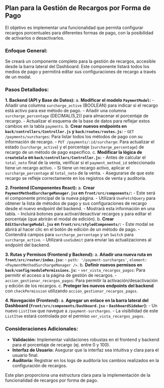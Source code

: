 ## Plan para la Gestión de Recargos por Forma de Pago

El objetivo es implementar una funcionalidad que permita configurar recargos porcentuales para diferentes formas de pago, con la posibilidad de activarlos o desactivarlos.

### Enfoque General:
Se creará un componente completo para la gestión de recargos, accesible desde la barra lateral del Dashboard. Este componente listará todos los medios de pago y permitirá editar sus configuraciones de recargo a través de un modal.

### Pasos Detallados:

**1. Backend (API y Base de Datos):**
   a. **Modificar el modelo `PaymentModel`:**
      - Añadir una columna `surcharge_active` (BOOLEAN) para indicar si el recargo está activo para ese método de pago.
      - Añadir una columna `surcharge_percentage` (DECIMAL(5,2)) para almacenar el porcentaje de recargo.
      - Actualizar el esquema de la base de datos para reflejar estos cambios en la tabla `payments`.
   b. **Crear nuevos endpoints en `back/controllers/Controller.js` y `back/routes/routes.js`:**
      - `GET /payments/surcharges`: Para listar todos los métodos de pago con su información de recargo.
      - `PUT /payments/:id/surcharge`: Para actualizar el estado (`surcharge_active`) y el porcentaje (`surcharge_percentage`) de recargo de un método de pago específico.
   c. **Modificar la lógica de `createSale` en `back/controllers/Controller.js`:**
      - Antes de calcular el `total_neto` final de la venta, verificar si el `payment_method_id` seleccionado tiene un recargo activo.
      - Si tiene un recargo activo, aplicar el `surcharge_percentage` al `total_neto` de la venta.
      - Asegurarse de que este recargo se refleje correctamente en los registros de venta y auditoría.

**2. Frontend (Componentes React):**
   a. **Crear `PaymentMethodSurchargeManager.jsx` en `front/src/components/`:**
      - Este será el componente principal de la nueva página.
      - Utilizará `UseFetchQuery` para obtener la lista de métodos de pago y sus configuraciones de recargo desde el nuevo endpoint del backend.
      - Mostrará esta información en una tabla.
      - Incluirá botones para activar/desactivar recargos y para editar el porcentaje (que abrirán el modal de edición).
   b. **Crear `EditSurchargeModal.jsx` en `front/src/styledComponents/`:**
      - Este modal se abrirá al hacer clic en el botón de edición de un método de pago.
      - Contendrá campos para `surcharge_percentage` y un `Switch` para `surcharge_active`.
      - Utilizará `useSubmit` para enviar las actualizaciones al endpoint del backend.

**3. Rutas y Permisos (Frontend y Backend):**
   a. **Añadir una nueva ruta en `front/src/router/index.jsx`:**
      - `path: '/payment-surcharges'`, `element: <PaymentMethodSurchargeManager />`.
   b. **Definir nuevos permisos en `back/config/modulePermissions.js`:**
      - `ver_vista_recargos_pagos`: Para permitir el acceso a la página de gestión de recargos.
      - `accion_gestionar_recargos_pagos`: Para permitir la activación/desactivación y edición de los recargos.
   c. **Proteger los nuevos endpoints del backend** con `checkPermission` utilizando `accion_gestionar_recargos_pagos`.

**4. Navegación (Frontend):**
   a. **Agregar un enlace en la barra lateral del Dashboard (`front/src/components/Dashboard.jsx` - `DashboardSidebar`):**
      - Un nuevo `ListItem` que navegue a `/payment-surcharges`.
      - La visibilidad de este `ListItem` estará controlada por el permiso `ver_vista_recargos_pagos`.

### Consideraciones Adicionales:
- **Validación:** Implementar validaciones robustas en el frontend y backend para el porcentaje de recargo (ej. entre 0 y 100).
- **Interfaz de Usuario:** Asegurar que la interfaz sea intuitiva y clara para el usuario final.
- **Auditoría:** Registrar en los logs de auditoría los cambios realizados en la configuración de recargos.

Este plan proporciona una estructura clara para la implementación de la funcionalidad de recargos por forma de pago.